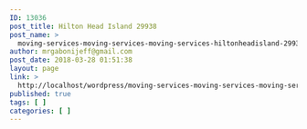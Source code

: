 ```yaml
---
ID: 13036
post_title: Hilton Head Island 29938
post_name: >
  moving-services-moving-services-moving-services-hiltonheadisland-29938
author: mrgabonijeff@gmail.com
post_date: 2018-03-28 01:51:38
layout: page
link: >
  http://localhost/wordpress/moving-services-moving-services-moving-services-hiltonheadisland-29938/
published: true
tags: [ ]
categories: [ ]
---
```

